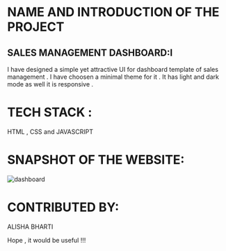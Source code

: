 # NAME AND INTRODUCTION OF THE PROJECT
## SALES MANAGEMENT DASHBOARD:I
I have designed a simple yet attractive UI for dashboard template of sales management . I have choosen a minimal theme for it . It has light and dark mode as well it is responsive .

# TECH STACK :
HTML , CSS and JAVASCRIPT 

# SNAPSHOT OF THE WEBSITE:
![dashboard](https://user-images.githubusercontent.com/84632701/215347629-cabd3a68-e392-4c44-9804-35642570deed.png)




# CONTRIBUTED BY:
ALISHA BHARTI

Hope , it would be useful !!!

